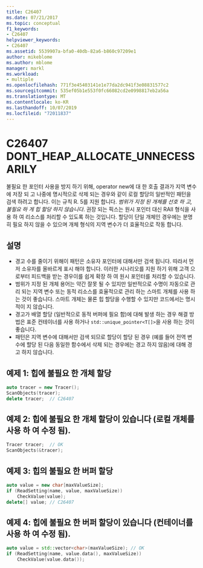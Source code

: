 ```yaml
---
title: C26407
ms.date: 07/21/2017
ms.topic: conceptual
f1_keywords:
- C26407
helpviewer_keywords:
- C26407
ms.assetid: 5539907a-bfa0-40db-82a6-b860c97209e1
author: mikeblome
ms.author: mblome
manager: markl
ms.workload:
- multiple
ms.openlocfilehash: 771f3e45403141e1e77da2dc941f3e08831577c2
ms.sourcegitcommit: 535ef05b1e553f0fc66082cd2e0998817eb2a56a
ms.translationtype: MT
ms.contentlocale: ko-KR
ms.lasthandoff: 10/07/2019
ms.locfileid: "72011837"
---
```

# <a name="c26407-dont_heap_allocate_unnecessarily"></a>C26407 DONT_HEAP_ALLOCATE_UNNECESSARILY
불필요 한 포인터 사용을 방지 하기 위해, operator new에 대 한 호출 결과가 지역 변수에 저장 되 고 나중에 명시적으로 삭제 되는 경우와 같이 로컬 할당의 일반적인 패턴을 검색 하려고 합니다. 이는 규칙 R. 5를 지원 합니다. *범위가 지정 된 개체를 선호 하 고, 불필요 하 게 힙 할당 하지 않습니다*. 권장 되는 픽스는 원시 포인터 대신 RAII 형식을 사용 하 여 리소스를 처리할 수 있도록 하는 것입니다. 할당이 단일 개체인 경우에는 분명히 필요 하지 않을 수 있으며 개체 형식의 지역 변수가 더 효율적으로 작동 합니다.

## <a name="remarks"></a>설명
- 경고 수를 줄이기 위해이 패턴은 소유자 포인터에 대해서만 검색 됩니다. 따라서 먼저 소유자를 올바르게 표시 해야 합니다. 이러한 시나리오를 지원 하기 위해 고객 으로부터 피드백을 받는 경우이를 쉽게 확장 하 여 원시 포인터를 처리할 수 있습니다.
- 범위가 지정 된 개체 용어는 약간 잘못 될 수 있지만 일반적으로 수명이 자동으로 관리 되는 지역 변수 또는 동적 리소스를 효율적으로 관리 하는 스마트 개체를 사용 하는 것이 좋습니다. 스마트 개체는 물론 힙 할당을 수행할 수 있지만 코드에서는 명시적이 지 않습니다.
- 경고가 배열 할당 (일반적으로 동적 버퍼에 필요 함)에 대해 발생 하는 경우 해결 방법은 표준 컨테이너를 사용 하거나 `std::unique_pointer<T[]>`을 사용 하는 것이 좋습니다.
- 패턴은 지역 변수에 대해서만 검색 되므로 할당이 할당 된 경우 (예를 들어 전역 변수에 할당 된 다음 동일한 함수에서 삭제 되는 경우에는 경고 하지 않음)에 대해 경고 하지 않습니다.

## <a name="example-1-unnecessary-object-allocation-on-heap"></a>예제 1: 힙에 불필요 한 개체 할당

```cpp
auto tracer = new Tracer();
ScanObjects(tracer);
delete tracer;  // C26407
```

## <a name="example-2-unnecessary-object-allocation-on-heap-fixed-with-local-object"></a>예제 2: 힙에 불필요 한 개체 할당이 있습니다 (로컬 개체를 사용 하 여 수정 됨).

```cpp
Tracer tracer;  // OK
ScanObjects(&tracer);
```

## <a name="example-3-unnecessary-buffer-allocation-on-heap"></a>예제 3: 힙의 불필요 한 버퍼 할당

```cpp
auto value = new char[maxValueSize];
if (ReadSetting(name, value, maxValueSize))
    CheckValue(value);
delete[] value; // C26407
```

## <a name="example-4-unnecessary-buffer-allocation-on-the-heap-fixed-with-container"></a>예제 4: 힙에 불필요 한 버퍼 할당이 있습니다 (컨테이너를 사용 하 여 수정 됨).

```cpp
auto value = std::vector<char>(maxValueSize); // OK
if (ReadSetting(name, value.data(), maxValueSize))
    CheckValue(value.data());
```
